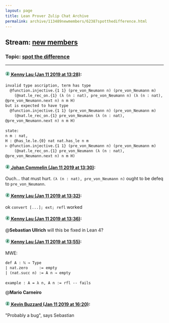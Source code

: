 ```yaml
---
layout: page
title: Lean Prover Zulip Chat Archive 
permalink: archive/113489newmembers/62387spotthedifference.html
---
```


## Stream: [new members](index.html)
### Topic: [spot the difference](62387spotthedifference.html)

---

#### [![Click to go to Zulip](../../assets/img/zulip2.png) Kenny Lau (Jan 11 2019 at 13:28)](https://leanprover.zulipchat.com/#narrow/stream/113489-new%20members/topic/spot%20the%20difference/near/154913709):
```lean
invalid type ascription, term has type
  @function.injective.{1 1} (pre_von_Neumann n) (pre_von_Neumann m)
    (@nat.le_rec_on.{1} (λ (n : nat), pre_von_Neumann n) (λ (n : nat), @pre_von_Neumann.next n) n m H)
but is expected to have type
  @function.injective.{1 1} (pre_von_Neumann n) (pre_von_Neumann m)
    (@nat.le_rec_on.{1} pre_von_Neumann (λ (n : nat), @pre_von_Neumann.next n) n m H)

state:
n m : nat,
H : @has_le.le.{0} nat nat.has_le n m
⊢ @function.injective.{1 1} (pre_von_Neumann n) (pre_von_Neumann m)
    (@nat.le_rec_on.{1} pre_von_Neumann (λ (n : nat), @pre_von_Neumann.next n) n m H)
```

#### [![Click to go to Zulip](../../assets/img/zulip2.png) Johan Commelin (Jan 11 2019 at 13:30)](https://leanprover.zulipchat.com/#narrow/stream/113489-new%20members/topic/spot%20the%20difference/near/154913801):
Ouch... that must hurt. `(λ (n : nat), pre_von_Neumann n)` ought to be defeq to `pre_von_Neumann`.

#### [![Click to go to Zulip](../../assets/img/zulip2.png) Kenny Lau (Jan 11 2019 at 13:32)](https://leanprover.zulipchat.com/#narrow/stream/113489-new%20members/topic/spot%20the%20difference/near/154913885):
ok `convert [...]; ext; refl` worked

#### [![Click to go to Zulip](../../assets/img/zulip2.png) Kenny Lau (Jan 11 2019 at 13:36)](https://leanprover.zulipchat.com/#narrow/stream/113489-new%20members/topic/spot%20the%20difference/near/154914109):
@**Sebastian Ullrich** will this be fixed in Lean 4?

#### [![Click to go to Zulip](../../assets/img/zulip2.png) Kenny Lau (Jan 11 2019 at 13:55)](https://leanprover.zulipchat.com/#narrow/stream/113489-new%20members/topic/spot%20the%20difference/near/154915053):
MWE:
```lean
def A : ℕ → Type
| nat.zero     := empty
| (nat.succ n) := A n → empty

example : A = λ n, A n := rfl -- fails
```
@**Mario Carneiro**

#### [![Click to go to Zulip](../../assets/img/zulip2.png) Kevin Buzzard (Jan 11 2019 at 16:20)](https://leanprover.zulipchat.com/#narrow/stream/113489-new%20members/topic/spot%20the%20difference/near/154923694):
"Probably a bug", says Sebastian

